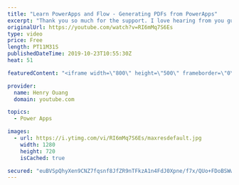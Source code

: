 ```yaml
---
title: "Learn PowerApps and Flow - Generating PDFs from PowerApps"
excerpt: "Thank you so much for the support. I love hearing from you guys and will do my best to get back!  Many of you have requested the infrastructural design that needs to be implemented within PowerApps to successfully generate PDFs from within the application. I've finally come out with a tutorial on how"
originalUrl: https://youtube.com/watch?v=RI6mMq7S6Es
type: video
price: Free
length: PT11M31S
publishedDateTime: 2019-10-23T10:55:30Z
heat: 51

featuredContent: "<iframe width=\"800\" height=\"500\" frameborder=\"0\" src=\"https://www.youtube.com/embed/RI6mMq7S6Es\" allow=\"accelerometer; autoplay; encrypted-media; gyroscope; picture-in-picture\" allowfullscreen></iframe>"

provider:
  name: Henry Ouang
  domain: youtube.com

topics:
  - Power Apps

images:
  - url: https://i.ytimg.com/vi/RI6mMq7S6Es/maxresdefault.jpg
    width: 1280
    height: 720
    isCached: true

secured: "euBVSpQhyXen9CNZ7fqsnf8JfZR9nTFkzA1n4FdJ0Xpne/f7x/QUo+FDoBSWwS4aW72BTFdg+6iMz8U20PIj6G5A1AzwZ2htXKu6ByFUoSonxn1JWxuaOCyZgwGQRixpe9xPnHjj4FFUpgp4DGq1m6mpDXXMz8y+vuf9ff5wiH+RWNaYyPx0aFwXIrJmpz5H4+pdcf5QV/Db3YN4/CHz18SX6w3jGb12Jmb2Og7ZBEapSrgHjpOW9olWETK5OVvOaIkh9nOm7kw+5vNy53Fc7rwLGYPuwVJbiPsbP8arCcDkOMfHPEY9n2/Q1jLDaJFbhHh7vUxbOlj6V1PtTpmcL72a+IkPWafgEzBmi9DOsOnJBwwRYx2T7Ld4lX9kqfHnSE52YGEqKNXLKlNH8XPyow==;/Ksyh6LDvHe4bZI2bDFPhg=="
---
```


